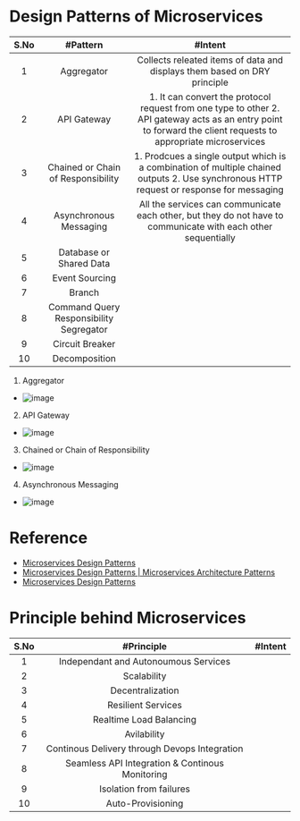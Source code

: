 # Design Patterns of Microservices
|S.No | #Pattern  | #Intent |
| :---: | :---: | :---: |
|1 | Aggregator | Collects releated items of data and displays them based on DRY principle |
| 2| API Gateway | 1. It can convert the protocol request from one type to other 2. API gateway acts as an entry point to forward the client requests to appropriate microservices  |
|3 | Chained or Chain of Responsibility |1. Prodcues a single output which is a combination of multiple chained outputs 2. Use synchronous HTTP request or response for messaging  |
| 4| Asynchronous Messaging |All the services can communicate each other, but they do not have to communicate with each other sequentially  |
| 5| Database or Shared Data |  |
|6 | Event Sourcing |  |
| 7| Branch |  |
| 8| Command Query Responsibility Segregator |  |
|9 | Circuit Breaker |  |
|10 | Decomposition |  |

1. Aggregator
* ![image](https://user-images.githubusercontent.com/7721150/169580256-d0a0ed95-cefd-41ec-aa63-c0bf0b33e232.png)
2. API Gateway
* ![image](https://user-images.githubusercontent.com/7721150/169580734-bd6f1be6-0297-4b81-b06f-70be30c74a32.png)
3. Chained or Chain of Responsibility
* ![image](https://user-images.githubusercontent.com/7721150/169582599-e61416f6-4876-46bc-b849-ed049c008391.png)
4. Asynchronous Messaging
* ![image](https://user-images.githubusercontent.com/7721150/169586057-d54c99b1-b4d4-49e0-9601-3a667e4fe215.png)



# Reference
* [Microservices Design Patterns](https://www.edureka.co/blog/microservices-design-patterns#DesignPatternsofMicroservices)
* [Microservices Design Patterns | Microservices Architecture Patterns](https://www.youtube.com/watch?v=xuH81XGWeGQ)
* [Microservices Design Patterns](https://www.youtube.com/watch?v=xuH81XGWeGQ)

# Principle behind Microservices
|S.No | #Principle  | #Intent |
| :---: | :---: | :---: |
|1 | Independant and Autonoumous Services |  |
|2 | Scalability |   |
| 3| Decentralization |  |
| 4| Resilient Services |   |
| 5| Realtime Load Balancing |  |
|6 | Avilability |  |
| 7| Continous Delivery through Devops Integration |  |
|8 | Seamless API Integration & Continous Monitoring |  |
| 9| Isolation from failures  | | 
| 10| Auto-Provisioning | |
